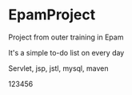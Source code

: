 # EpamProject
Project from outer training in Epam

It's a simple to-do list on every day

Servlet, jsp, jstl, mysql, maven



123456

